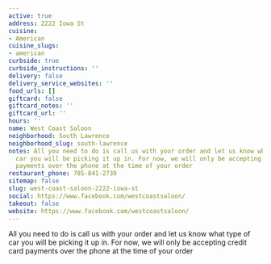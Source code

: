 ```yaml
---
active: true
address: 2222 Iowa St
cuisine:
- American
cuisine_slugs:
- american
curbside: true
curbside_instructions: ''
delivery: false
delivery_service_websites: ''
food_urls: []
giftcard: false
giftcard_notes: ''
giftcard_url: ''
hours: ''
name: West Coast Saloon
neighborhood: South Lawrence
neighborhood_slug: south-lawrence
notes: All you need to do is call us with your order and let us know what type of
  car you will be picking it up in. For now, we will only be accepting credit card
  payments over the phone at the time of your order
restaurant_phone: 785-841-2739
sitemap: false
slug: west-coast-saloon-2222-iowa-st
social: https://www.facebook.com/westcoastsaloon/
takeout: false
website: https://www.facebook.com/westcoastsaloon/
---
```


All you need to do is call us with your order and let us know what type of car you will be picking it up in. For now, we will only be accepting credit card payments over the phone at the time of your order